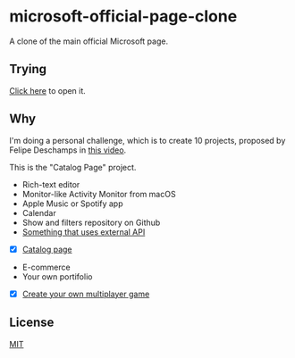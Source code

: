 # microsoft-official-page-clone
A clone of the main official Microsoft page.

## Trying
[Click here](https://gustavonovaes.github.io/microsoft-official-page-clone/) to open it.


## Why
I'm doing a personal challenge, which is to create 10 projects, proposed by Felipe Deschamps in [this video](https://www.youtube.com/watch?v=fYR9L2ZmodM).

This is the "Catalog Page" project.

- Rich-text editor
- Monitor-like Activity Monitor from macOS
- Apple Music or Spotify app
- Calendar
- Show and filters repository on Github
- [Something that uses external API]([https://gustavonovaes.github.io/breaking-bad-cast/])
- [x] [Catalog page](https://github.com/gustavonovaes/microsoft-official-page-clone)
- E-commerce
- Your own portifolio
- [x] [Create your own multiplayer game](https://github.com/gustavonovaes/multiplayer-game-php-swoole-websocket)



## License
[MIT](https://choosealicense.com/licenses/mit/)
